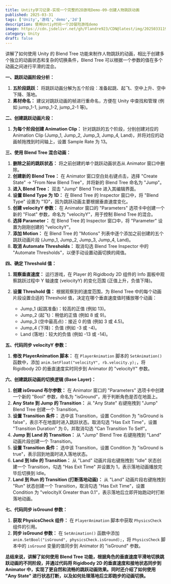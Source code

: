 ```yaml
---
title: Untity学习记录-实现一个完整的2D游戏Demo-09-创建人物跳跃动画
published: 2025-03-31
tags: ['Unity','游戏','demo','2d']
description: 使用Untiy时间一个2D冒险游戏demo
image: https://cdn.jsdelivr.net/gh/Flandre923/CDN@latest/img/20250331195820.png
category: Unity
draft: false
---
```

讲解了如何使用 Unity 的 Blend Tree 功能来制作人物跳跃的动画，相比于创建多个独立的动画状态和复杂的切换条件，Blend Tree 可以根据一个参数的值在多个动画之间进行平滑的混合。

**一、跳跃动画阶段分析：**

1. **五阶段跳跃：**  将跳跃动画分解为五个阶段：准备起跳、起飞、空中上升、空中下降、落地。
2. **素材命名：**  建议对跳跃动画的帧进行重命名，方便在 Unity 中查找和管理 (例如 jump\_1-1, jump\_1-2, jump\_2-1 等)。

**二、创建跳跃动画片段：**

1. **为每个阶段创建 Animation Clip：**  针对跳跃的五个阶段，分别创建对应的 Animation Clip (Jump\_1, Jump\_2, Jump\_3, Jump\_4, Land)，并将对应的动画帧拖拽到时间轴上，设置 Sample Rate 为 13。

**三、使用 Blend Tree 混合动画：**

1. **删除之前的跳跃状态：**  将之前创建的单个跳跃动画状态从 Animator 窗口中删除。
2. **创建新的 Blend Tree：**  在 Animator 窗口空白处右键点击，选择 "Create State" -\> "From New Blend Tree"，并将新的 Blend Tree 命名为 "Jump"。
3. **进入 Blend Tree：**  双击 "Jump" Blend Tree 进入其编辑界面。
4. **设置 Blend Type 为 1D：**  在 Blend Tree 的 Inspector 窗口中，将 "Blend Type" 设置为 "1D"，因为跳跃动画主要根据垂直速度变化。
5. **创建 velocityY 参数：**  在 Animator 窗口的 "Parameters" 选项卡中创建一个新的 "Float" 参数，命名为 "velocityY"，用于控制 Blend Tree 的混合。
6. **选择 Parameter：**  在 Blend Tree 的 Inspector 窗口中，将 "Parameter" 设置为刚刚创建的 "velocityY"。
7. **添加 Motion：**  在 Blend Tree 的 "Motions" 列表中逐个添加之前创建的五个跳跃动画片段 (Jump\_1, Jump\_2, Jump\_3, Jump\_4, Land)。
8. **取消 Automate Thresholds：**  取消勾选 Blend Tree Inspector 中的 "Automate Thresholds"，以便手动设置动画切换的阈值。

**四、确定 Threshold 值：**

1. **观察垂直速度：**  运行游戏，在 Player 的 Rigidbody 2D 组件的 Info 面板中观察跳跃过程中 Y 轴速度 (velocityY) 的变化范围 (正值上升，负值下降)。
2. **设置 Threshold 值：**  根据观察到的速度范围，为 Blend Tree 中的每个动画片段设置合适的 Threshold 值，决定在哪个垂直速度值时播放哪个动画：

    * Jump\_1 (起跳准备)：较高的正值 (例如 13)。
    * Jump\_2 (起飞)：稍低的正值 (例如 8 或 9)。
    * Jump\_3 (空中最高点)：接近 0 的值 (例如 3 或 4.5)。
    * Jump\_4 (下降)：负值 (例如 -3 或 -4)。
    * Land (落地)：较大的负值 (例如 -13 或 -14)。

**五、代码同步 velocityY 参数：**

1. **修改 PlayerAnimation 脚本：**  在 `PlayerAnimation` 脚本的 `SetAnimation()` 函数中，添加 `anim.SetFloat("velocityY", rb.velocity.y);`，将 Rigidbody 2D 的垂直速度实时同步到 Animator 的 "velocityY" 参数。

**六、创建跳跃动画的切换逻辑 (Base Layer)：**

1. **创建 isGround 布尔参数：**  在 Animator 窗口的 "Parameters" 选项卡中创建一个新的 "Bool" 参数，命名为 "isGround"，用于判断角色是否在地面上。
2. **Any State 到 Jump 的 Transition：**  从 "Any State" 右键拖拽到 "Jump" Blend Tree 创建一个 Transition。
3. **设置 Transition 条件：**  选中该 Transition，设置 Condition 为 "isGround is false"，表示不在地面时进入跳跃状态。取消勾选 "Has Exit Time"，设置 "Transition Duration" 为 0，并取消勾选 "Can Transition To Self"。
4. **Jump 到 Land 的 Transition：**  从 "Jump" Blend Tree 右键拖拽到 "Land" 动画片段创建一个 Transition。
5. **设置 Transition 条件：**  选中该 Transition，设置 Condition 为 "isGround is true"，表示回到地面时进入落地状态。
6. **Land 到 Idle 的 Transition：**  从 "Land" 动画片段右键拖拽到 "Idle" 状态创建一个 Transition，勾选 "Has Exit Time" 并设置为 1，表示落地动画播放完毕后切换到 Idle。
7. **Land 到 Run 的 Transition (打断落地动画)：**  从 "Land" 动画片段右键拖拽到 "Run" 状态创建一个 Transition，取消勾选 "Has Exit Time"，设置 Condition 为 "velocityX Greater than 0.1"，表示落地后立即开始跑动时打断落地动画。

**七、代码同步 isGround 参数：**

1. **获取 PhysicsCheck 组件：**  在 `PlayerAnimation` 脚本中获取 `PhysicsCheck` 组件的引用。
2. **同步 isGround 参数：**  在 `SetAnimation()` 函数中添加 `anim.SetBool("isGround", physicsCheck.isGround);`，将 `PhysicsCheck` 脚本中的 `isGround` 变量的值同步到 Animator 的 "isGround" 参数。

**总结来说，讲解了如何使用 Blend Tree 功能，根据角色的垂直速度平滑地切换跳跃动画的不同阶段，并通过代码将 Rigidbody 2D 的垂直速度和接地状态同步到 Animator 中，实现了更自然和流畅的跳跃动画效果。同时还介绍了如何使用 &quot;Any State&quot; 进行状态打断，以及如何处理落地后立即跑步的动画切换。**